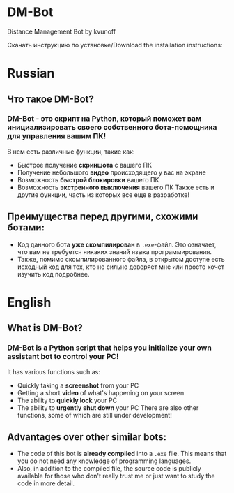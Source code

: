 # DM-Bot
Distance Management Bot by kvunoff

Скачать инструкцию по установке/Download the installation instructions:


# Russian

## Что такое DM-Bot?

### DM-Bot - это скрипт на Python, который поможет вам инициализировать своего собственного бота-помощника для управления вашим ПК!
В нем есть различные функции, такие как:
 - Быстрое получение **скриншота** с вашего ПК
 - Получение небольшого **видео** происходящего у вас на экране
 - Возможность **быстрой блокировки** вашего ПК
 - Возможность **экстренного выключения** вашего ПК
Также есть и другие функции, часть из которых все еще в разработке!

## Преимущества перед другими, схожими ботами:
 - Код данного бота **уже скомпилирован** в `.exe`-файл. Это означает, что вам не требуется никаких знаний языка программирования.
 - Также, помимо скомпилированного файла, в открытом доступе есть исходный код для тех, кто не сильно доверяет мне или просто хочет изучить код подробнее.

# English

## What is DM-Bot?

### DM-Bot is a Python script that helps you initialize your own assistant bot to control your PC!
It has various functions such as:
 - Quickly taking a **screenshot** from your PC
 - Getting a short **video** of what's happening on your screen
 - The ability to **quickly lock** your PC
 - The ability to **urgently shut down** your PC
There are also other functions, some of which are still under development!

## Advantages over other similar bots:
 - The code of this bot is **already compiled** into a `.exe` file. This means that you do not need any knowledge of programming languages.
 - Also, in addition to the compiled file, the source code is publicly available for those who don't really trust me or just want to study the code in more detail.
